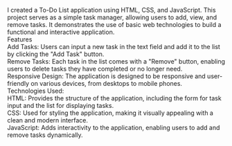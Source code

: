 I created a To-Do List application using HTML, CSS, and JavaScript. This project serves as a simple task manager, allowing users to add, view, and remove tasks. It demonstrates the use of basic web technologies to build a functional and interactive application.
<br>
Features
<br>
Add Tasks: Users can input a new task in the text field and add it to the list by clicking the "Add Task" button.
<br>
Remove Tasks: Each task in the list comes with a "Remove" button, enabling users to delete tasks they have completed or no longer need.
<br>
Responsive Design: The application is designed to be responsive and user-friendly on various devices, from desktops to mobile phones.
<br>
Technologies Used:
<br>
HTML: Provides the structure of the application, including the form for task input and the list for displaying tasks.
<br>
CSS: Used for styling the application, making it visually appealing with a clean and modern interface.
<br>
JavaScript: Adds interactivity to the application, enabling users to add and remove tasks dynamically.
